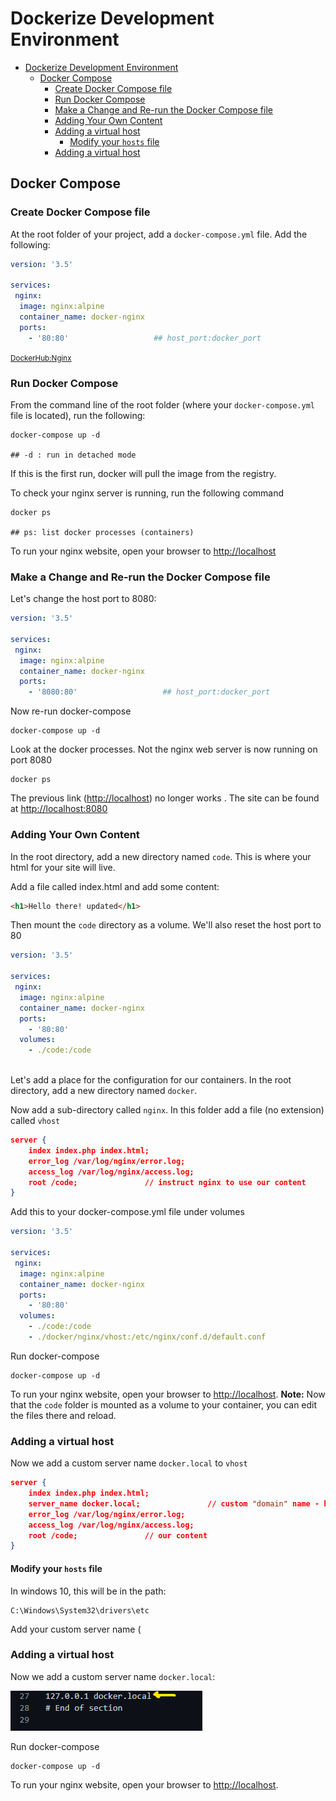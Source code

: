 # Dockerize Development Environment

- [Dockerize Development Environment](#dockerize-development-environment)
  - [Docker Compose](#docker-compose)
    - [Create Docker Compose file](#create-docker-compose-file)
    - [Run Docker Compose](#run-docker-compose)
    - [Make a Change and Re-run the Docker Compose file](#make-a-change-and-re-run-the-docker-compose-file)
    - [Adding Your Own Content](#adding-your-own-content)
    - [Adding a virtual host](#adding-a-virtual-host)
      - [Modify your `hosts` file](#modify-your-hosts-file)
    - [Adding a virtual host](#adding-a-virtual-host-1)

## Docker Compose

### Create Docker Compose file

At the root folder of your project, add a `docker-compose.yml` file.  Add the following:

```YAML
version: '3.5'

services:
 nginx:
  image: nginx:alpine
  container_name: docker-nginx
  ports:
    - '80:80'                   ## host_port:docker_port
```

<small>[DockerHub:Nginx](https://hub.docker.com/_/nginx)</small>

### Run Docker Compose

From the command line of the root folder (where your `docker-compose.yml` file is located), run the following:

```console
docker-compose up -d 

## -d : run in detached mode
```

If this is the first run, docker will pull the image from the registry.

To check your nginx server is running, run the following command

```console
docker ps

## ps: list docker processes (containers)
```

To run your nginx website, open your browser to <http://localhost>

### Make a Change and Re-run the Docker Compose file

Let's change the host port to 8080:

```YAML
version: '3.5'

services:
 nginx:
  image: nginx:alpine
  container_name: docker-nginx
  ports:
    - '8080:80'                   ## host_port:docker_port
```

Now re-run docker-compose

```console
docker-compose up -d 
```

Look at the docker processes. Not the nginx web server is now running on port 8080

```console
docker ps
```

The previous link (<http://localhost>) no longer works . The site can be found at <http://localhost:8080>

### Adding Your Own Content

In the root directory, add a new directory named `code`. This is where your html for your site will live.

Add a file called index.html and add some content:

```html
<h1>Hello there! updated</h1>
```

Then mount the `code` directory as a volume. We'll also reset the host port to 80

```yaml
version: '3.5'

services:
 nginx:
  image: nginx:alpine
  container_name: docker-nginx
  ports:
    - '80:80'
  volumes:
    - ./code:/code
    
```

Let's add a place for the configuration for our containers. In the root directory, add a new directory named `docker`.

Now add a sub-directory called `nginx`. In this folder add a file (no extension) called `vhost`

```json
server {
    index index.php index.html;
    error_log /var/log/nginx/error.log;
    access_log /var/log/nginx/access.log;
    root /code;               // instruct nginx to use our content
}
```

Add this to your docker-compose.yml file under volumes

```YAML
version: '3.5'

services:
 nginx:
  image: nginx:alpine
  container_name: docker-nginx
  ports:
    - '80:80'
  volumes:
    - ./code:/code
    - ./docker/nginx/vhost:/etc/nginx/conf.d/default.conf

```

Run docker-compose

```console
docker-compose up -d 
```

To run your nginx website, open your browser to <http://localhost>. **Note:** Now that the `code` folder is mounted as a volume to your container, you can edit the files there and reload.

### Adding a virtual host

Now we add a custom server name `docker.local` to `vhost`

```json
server {
    index index.php index.html;
    server_name docker.local;               // custom "domain" name - http://docker.local
    error_log /var/log/nginx/error.log;
    access_log /var/log/nginx/access.log;
    root /code;               // our content
}
```

#### Modify your `hosts` file

In windows 10, this will be in the path:

```console
C:\Windows\System32\drivers\etc
```

Add your custom server name (
### Adding a virtual host

Now we add a custom server name `docker.local`:

![hosts file](./docs/img/hosts-file.png)

Run docker-compose

```console
docker-compose up -d 
```

To run your nginx website, open your browser to <http://localhost>.
